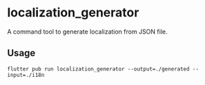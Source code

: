 # localization_generator

A command tool to generate localization from JSON file.

## Usage

```
flutter pub run localization_generator --output=./generated --input=./i18n
```
